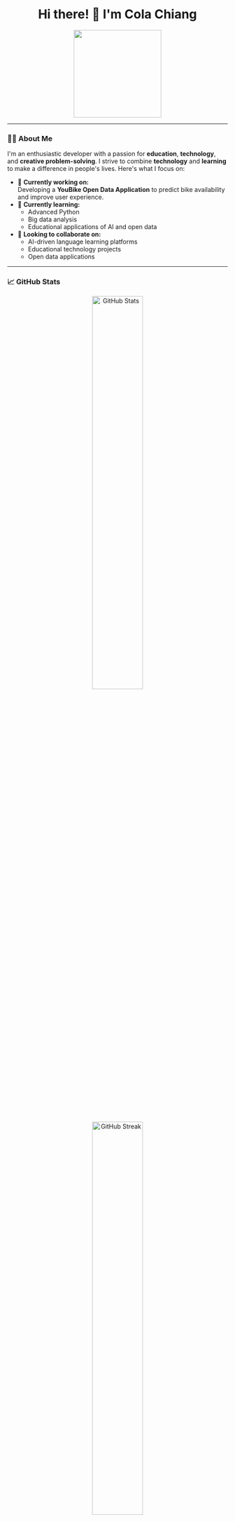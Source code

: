 <h1 align="center">Hi there! 👋 I'm Cola Chiang</h1>
<p align="center">
  <img src="https://media.giphy.com/media/l0HlBO7eyXzSZkJri/giphy.gif" width="200">
</p>

---

### 👨‍💻 About Me
I'm an enthusiastic developer with a passion for **education**, **technology**, and **creative problem-solving**. I strive to combine **technology** and **learning** to make a difference in people's lives. Here's what I focus on:

- 🔭 **Currently working on:**  
  Developing a **YouBike Open Data Application** to predict bike availability and improve user experience.  
- 🌱 **Currently learning:**  
  - Advanced Python  
  - Big data analysis  
  - Educational applications of AI and open data  
- 👯 **Looking to collaborate on:**  
  - AI-driven language learning platforms  
  - Educational technology projects  
  - Open data applications  

---

### 📈 GitHub Stats

<p align="center">
  <img src="https://github-readme-stats.vercel.app/api?username=ColaChiang&show_icons=true&theme=tokyonight" alt="GitHub Stats" width="48%" />
</p>
<p align="center">
  <img src="https://github-readme-streak-stats.herokuapp.com?user=ColaChiang&theme=tokyonight" alt="GitHub Streak" width="48%" />
</p>
<p align="center">
  <img src="https://github-readme-stats.vercel.app/api/top-langs/?username=ColaChiang&layout=compact&theme=tokyonight" alt="Top Languages" width="48%" />
</p>
<p align="center">
  <img src="https://komarev.com/ghpvc/?username=ColaChiang&color=blue&style=flat-square" alt="Profile Views" />
</p>


---

### 💼 My Projects
Here are a few notable projects I've worked on:
- 🚲 [**YouBike Prediction App**](#): An application to predict YouBike availability.  
- 🤖 [**LINE Bot Development**](#): A series of bots created for educational and interactive purposes.  
- 📊 [**Big Data Education Analysis**](#): Using data to enhance teaching and learning strategies.  

---

### 💬 Get in Touch
<p align="center">
  <a href="mailto:colachiang@example.com"><img src="https://img.shields.io/badge/Email-D14836?style=for-the-badge&logo=gmail&logoColor=white"></a>
  <a href="https://linkedin.com/in/your-profile"><img src="https://img.shields.io/badge/LinkedIn-0077B5?style=for-the-badge&logo=linkedin&logoColor=white"></a>
  <a href="https://twitter.com/your-handle"><img src="https://img.shields.io/badge/Twitter-1DA1F2?style=for-the-badge&logo=twitter&logoColor=white"></a>
</p>

---

### ⚡ Fun Facts
- 🗺️ I enjoy being a **cultural ambassador** for Taiwan.  
- 🍜 I love discovering and sharing **Taiwanese cuisine** with friends.  
- 🚀 My dream is to make education more **accessible** and **engaging** using technology.

---

<p align="center">
  <img src="https://media.giphy.com/media/3o6ZsX73w8ZoW3XbVm/giphy.gif" width="200">
</p>
